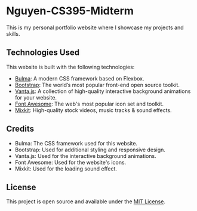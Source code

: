 # Nguyen-CS395-Midterm
 
This is my personal portfolio website where I showcase my projects and skills. 

## Technologies Used

This website is built with the following technologies:

- [Bulma](https://bulma.io/): A modern CSS framework based on Flexbox.
- [Bootstrap](https://getbootstrap.com/): The world’s most popular front-end open source toolkit.
- [Vanta.js](https://www.vantajs.com/): A collection of high-quality interactive background animations for your website.
- [Font Awesome](https://fontawesome.com/): The web's most popular icon set and toolkit.
- [Mixkit](https://mixkit.co/): High-quality stock videos, music tracks & sound effects.

## Credits

- Bulma: The CSS framework used for this website. 
- Bootstrap: Used for additional styling and responsive design.
- Vanta.js: Used for the interactive background animations.
- Font Awesome: Used for the website's icons.
- Mixkit: Used for the loading sound effect.

## License

This project is open source and available under the [MIT License](LICENSE).